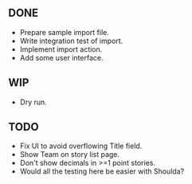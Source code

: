 DONE
----
* Prepare sample import file.
* Write integration test of import.
* Implement import action.
* Add some user interface.

WIP
---
* Dry run.

TODO
----
* Fix UI to avoid overflowing Title field.
* Show Team on story list page.
* Don't show decimals in >=1 point stories.
* Would all the testing here be easier with Shoulda?
